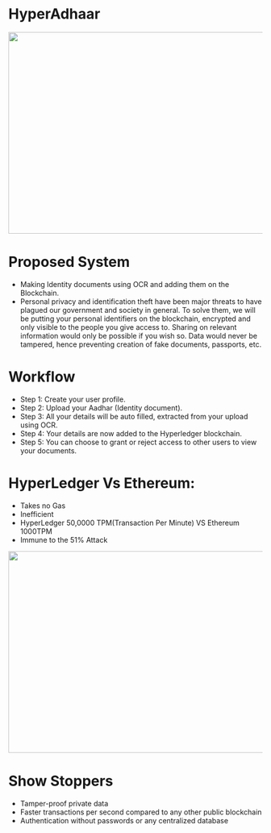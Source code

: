 <!--markpress-opt

{
	"layout": "random-7d",
	"autoSplit": true,
	"sanitize": false,
	"noEmbed": false,
	"title": "3d-push",
	"theme": "light"
}

markpress-opt-->

# HyperAdhaar
<div style="text-align:center">
<img style="height:400px;width:700px;text-align-center;" src="http://i.imgur.com/6BFPwpS.png">
</div>

# Proposed System
- Making Identity documents using OCR and adding them on the Blockchain.
- Personal privacy and identification theft have been major threats to have plagued our government and society in general. To solve them, we will be putting your personal identifiers on the blockchain, encrypted and only visible to the people you give access to. Sharing on relevant information would only be possible if you wish so. Data would never be tampered, hence preventing creation of fake documents, passports, etc.

# Workflow
- Step 1: Create your user profile.
- Step 2: Upload your Aadhar (Identity document).
- Step 3: All your details will be auto filled, extracted from your         upload using OCR.
- Step 4: Your details are now added to the Hyperledger blockchain.
- Step 5: You can choose to grant or reject access to other users to view   your documents. 

# HyperLedger Vs Ethereum:
- Takes no Gas
- Inefficient
- HyperLedger 50,0000 TPM(Transaction Per Minute) VS Ethereum 1000TPM
- Immune to the 51% Attack

<div style="text-align:center">
<img style="height:400px;width:700px;text-align-center;" src="images/architecture.png">
</div>


# Show Stoppers
- Tamper-proof private data
- Faster transactions per second compared to any other public blockchain
- Authentication without passwords or any centralized database
